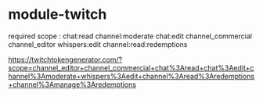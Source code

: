 # module-twitch

required scope : chat:read channel:moderate chat:edit channel_commercial channel_editor whispers:edit channel:read:redemptions


https://twitchtokengenerator.com/?scope=channel_editor+channel_commercial+chat%3Aread+chat%3Aedit+channel%3Amoderate+whispers%3Aedit+channel%3Aread%3Aredemptions+channel%3Amanage%3Aredemptions
